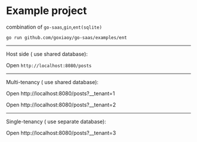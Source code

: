 # Example project

combination of `go-saas`,`gin`,`ent(sqlite)`

```shell
go run github.com/goxiaoy/go-saas/examples/ent
```
---
Host side ( use shared database):

Open `http://localhost:8080/posts`

---
Multi-tenancy ( use shared database):

Open http://localhost:8080/posts?__tenant=1

Open http://localhost:8080/posts?__tenant=2

---
Single-tenancy ( use separate database):

Open http://localhost:8080/posts?__tenant=3